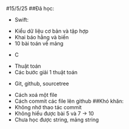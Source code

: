 #15/5/25
##Đã học:
* Swift:
- Kiểu dữ liệu cơ bản và tập hợp
- Khai báo hằng và biến
- 10 bài toán về mảng
* C
- Thuật toán
- Các bước giải 1 thuật toán
* Git, github, sourcetree
- Cách xoá một file
- Cách commit các file lên github
##Khó khăn:
- Không nhớ thao tác commit
- Không hiểu được bài 5 và 7 -> 10
- Chưa học được string, mảng string

